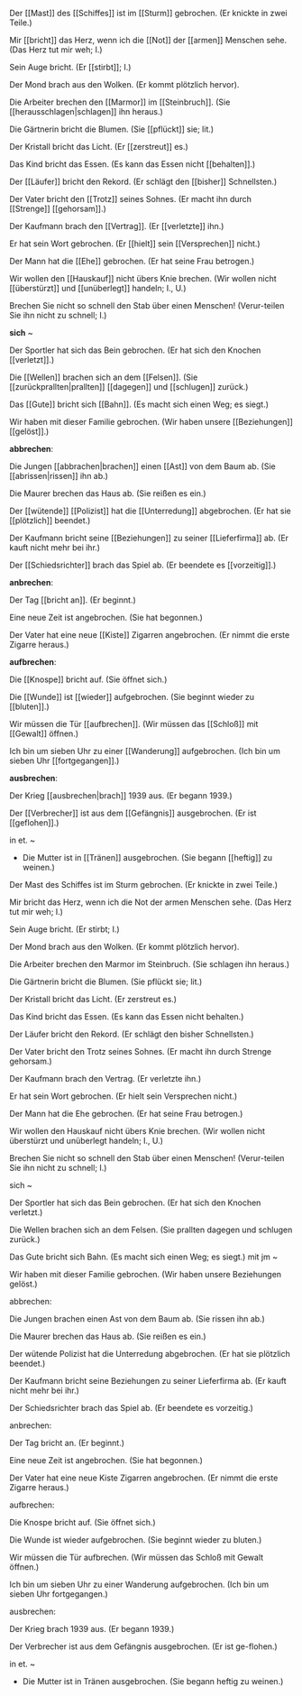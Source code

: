 ﻿﻿Der [[Mast]] des [[Schiffes]] ist im [[Sturm]] gebrochen. (Er knickte in zwei Teile.)

﻿﻿Mir [[bricht]] das Herz, wenn ich die [[Not]] der [[armen]] Menschen sehe. (Das Herz tut mir weh; I.)

﻿﻿Sein Auge bricht. (Er [[stirbt]]; I.)

﻿﻿Der Mond brach aus den Wolken. (Er kommt plötzlich hervor).

﻿﻿Die Arbeiter brechen den [[Marmor]] im [[Steinbruch]]. (Sie [[herausschlagen|schlagen]] ihn heraus.)

﻿﻿Die Gärtnerin bricht die Blumen. (Sie [[pflückt]] sie; lit.)

﻿﻿Der Kristall bricht das Licht. (Er [[zerstreut]] es.)

﻿﻿Das Kind bricht das Essen. (Es kann das Essen nicht [[behalten]].)

﻿﻿Der [[Läufer]] bricht den Rekord. (Er schlägt den [[bisher]] Schnellsten.)

﻿﻿Der Vater bricht den [[Trotz]] seines Sohnes. (Er macht ihn durch [[Strenge]] [[gehorsam]].)

﻿﻿Der Kaufmann brach den [[Vertrag]]. (Er [[verletzte]] ihn.)

﻿﻿Er hat sein Wort gebrochen. (Er [[hielt]] sein [[Versprechen]] nicht.)

﻿﻿Der Mann hat die [[Ehe]] gebrochen. (Er hat seine Frau betrogen.)

﻿﻿Wir wollen den [[Hauskauf]] nicht übers Knie brechen. (Wir wollen nicht [[überstürzt]] und [[unüberlegt]] handeln; I., U.)

﻿﻿Brechen Sie nicht so schnell den Stab über einen Menschen! (Verur-teilen Sie ihn nicht zu schnell; I.)

**sich** ~

﻿﻿Der Sportler hat sich das Bein gebrochen. (Er hat sich den Knochen [[verletzt]].)

﻿﻿Die [[Wellen]] brachen sich an dem [[Felsen]]. (Sie [[zurückprallten|prallten]] [[dagegen]] und [[schlugen]] zurück.)

﻿﻿Das [[Gute]] bricht sich [[Bahn]]. (Es macht sich einen Weg; es siegt.) 

﻿﻿Wir haben mit dieser Familie gebrochen. (Wir haben unsere [[Beziehungen]] [[gelöst]].)

**abbrechen**:

﻿﻿Die Jungen [[abbrachen|brachen]] einen [[Ast]] von dem Baum ab. (Sie [[abrissen|rissen]] ihn ab.)

﻿﻿Die Maurer brechen das Haus ab. (Sie reißen es ein.)

﻿﻿Der [[wütende]] [[Polizist]] hat die [[Unterredung]] abgebrochen. (Er hat sie [[plötzlich]] beendet.)

﻿﻿Der Kaufmann bricht seine [[Beziehungen]] zu seiner [[Lieferfirma]] ab. (Er kauft nicht mehr bei ihr.)

﻿﻿Der [[Schiedsrichter]] brach das Spiel ab. (Er beendete es [[vorzeitig]].)

**anbrechen**:

﻿﻿Der Tag [[bricht an]]. (Er beginnt.)

﻿﻿Eine neue Zeit ist angebrochen. (Sie hat begonnen.)

﻿﻿Der Vater hat eine neue [[Kiste]] Zigarren angebrochen. (Er nimmt die erste Zigarre heraus.)

**aufbrechen**:

﻿﻿Die [[Knospe]] bricht auf. (Sie öffnet sich.)

﻿﻿Die [[Wunde]] ist [[wieder]] aufgebrochen. (Sie beginnt wieder zu [[bluten]].)

﻿﻿Wir müssen die Tür [[aufbrechen]]. (Wir müssen das [[Schloß]] mit [[Gewalt]] öffnen.)

﻿﻿Ich bin um sieben Uhr zu einer [[Wanderung]] aufgebrochen. (Ich bin um sieben Uhr [[fortgegangen]].)

**ausbrechen**:

﻿﻿Der Krieg [[ausbrechen|brach]] 1939 aus. (Er begann 1939.)

﻿﻿Der [[Verbrecher]] ist aus dem [[Gefängnis]] ausgebrochen. (Er ist [[geflohen]].)

in et. ~

- Die Mutter ist in [[Tränen]] ausgebrochen. (Sie begann [[heftig]] zu weinen.)




﻿﻿Der Mast des Schiffes ist im Sturm gebrochen. (Er knickte in zwei Teile.)

﻿﻿Mir bricht das Herz, wenn ich die Not der armen Menschen sehe. (Das Herz tut mir weh; I.)

﻿﻿Sein Auge bricht. (Er stirbt; I.)

﻿﻿Der Mond brach aus den Wolken. (Er kommt plötzlich hervor).

﻿﻿Die Arbeiter brechen den Marmor im Steinbruch. (Sie schlagen ihn heraus.)

﻿﻿Die Gärtnerin bricht die Blumen. (Sie pflückt sie; lit.)

﻿﻿Der Kristall bricht das Licht. (Er zerstreut es.)

﻿﻿Das Kind bricht das Essen. (Es kann das Essen nicht behalten.)

﻿﻿Der Läufer bricht den Rekord. (Er schlägt den bisher Schnellsten.)

﻿﻿Der Vater bricht den Trotz seines Sohnes. (Er macht ihn durch Strenge gehorsam.)

﻿﻿Der Kaufmann brach den Vertrag. (Er verletzte ihn.)

﻿﻿Er hat sein Wort gebrochen. (Er hielt sein Versprechen nicht.)

﻿﻿Der Mann hat die Ehe gebrochen. (Er hat seine Frau betrogen.)

﻿﻿Wir wollen den Hauskauf nicht übers Knie brechen. (Wir wollen nicht überstürzt und unüberlegt handeln; I., U.)

﻿﻿Brechen Sie nicht so schnell den Stab über einen Menschen! (Verur-teilen Sie ihn nicht zu schnell; I.)

sich ~

﻿﻿Der Sportler hat sich das Bein gebrochen. (Er hat sich den Knochen verletzt.)

﻿﻿Die Wellen brachen sich an dem Felsen. (Sie prallten dagegen und schlugen zurück.)

﻿﻿Das Gute bricht sich Bahn. (Es macht sich einen Weg; es siegt.) mit jm ~

﻿﻿Wir haben mit dieser Familie gebrochen. (Wir haben unsere Beziehungen gelöst.)

abbrechen:

﻿﻿Die Jungen brachen einen Ast von dem Baum ab. (Sie rissen ihn ab.)

﻿﻿Die Maurer brechen das Haus ab. (Sie reißen es ein.)

﻿﻿Der wütende Polizist hat die Unterredung abgebrochen. (Er hat sie plötzlich beendet.)

﻿﻿Der Kaufmann bricht seine Beziehungen zu seiner Lieferfirma ab. (Er kauft nicht mehr bei ihr.)

﻿﻿Der Schiedsrichter brach das Spiel ab. (Er beendete es vorzeitig.)

anbrechen:

﻿﻿Der Tag bricht an. (Er beginnt.)

﻿﻿Eine neue Zeit ist angebrochen. (Sie hat begonnen.)

﻿﻿Der Vater hat eine neue Kiste Zigarren angebrochen. (Er nimmt die erste Zigarre heraus.)

aufbrechen:

﻿﻿Die Knospe bricht auf. (Sie öffnet sich.)

﻿﻿Die Wunde ist wieder aufgebrochen. (Sie beginnt wieder zu bluten.)

﻿﻿Wir müssen die Tür aufbrechen. (Wir müssen das Schloß mit Gewalt öffnen.)

﻿﻿Ich bin um sieben Uhr zu einer Wanderung aufgebrochen. (Ich bin um sieben Uhr fortgegangen.)

ausbrechen:

﻿﻿Der Krieg brach 1939 aus. (Er begann 1939.)

﻿﻿Der Verbrecher ist aus dem Gefängnis ausgebrochen. (Er ist ge-flohen.)

in et. ~

- Die Mutter ist in Tränen ausgebrochen. (Sie begann heftig zu weinen.)